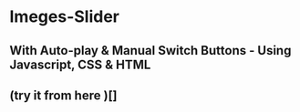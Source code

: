 # Imeges-Slider
## With Auto-play &amp; Manual Switch Buttons - Using Javascript, CSS &amp; HTML 

## (try it from here )[]



